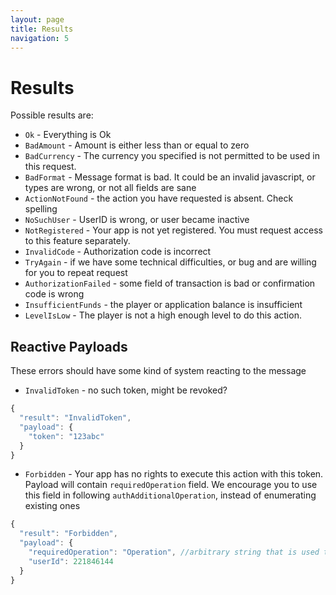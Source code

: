 ```yaml
---
layout: page
title: Results
navigation: 5
---
```


# Results
Possible results are:
- `Ok` - Everything is Ok
- `BadAmount` - Amount is either less than or equal to zero
- `BadCurrency` - The currency you specified is not permitted to be used in this request.
- `BadFormat` - Message format is bad. It could be an invalid javascript, or types are wrong, or not all fields are sane
- `ActionNotFound` - the action you have requested is absent. Check spelling
- `NoSuchUser` - UserID is wrong, or user became inactive
- `NotRegistered` - Your app is not yet registered. You must request access to this feature separately.
- `InvalidCode` - Authorization code is incorrect
- `TryAgain` - if we have some technical difficulties, or bug and are willing for you to repeat request
- `AuthorizationFailed` - some field of transaction is bad or confirmation code is wrong
- `InsufficientFunds` - the player or application balance is insufficient
- `LevelIsLow` - The player is not a high enough level to do this action.


## Reactive Payloads
These errors should have some kind of system reacting to the message
- `InvalidToken` - no such token, might be revoked?

```javascript
{
  "result": "InvalidToken",
  "payload": {
    "token": "123abc"
  }
}
```

- `Forbidden` - Your app has no rights to execute this action with this token. Payload will contain `requiredOperation` field. We encourage you to use this field in following `authAdditionalOperation`, instead of enumerating existing ones

```javascript
{
  "result": "Forbidden",
  "payload": {
    "requiredOperation": "Operation", //arbitrary string that is used to refer to the permission.
    "userId": 221846144
  }
}
```

